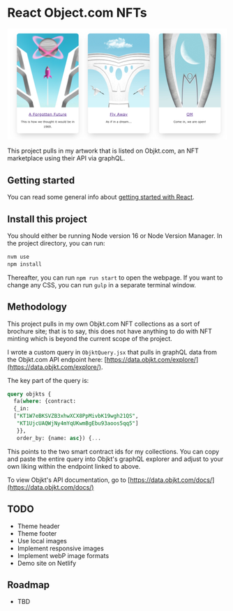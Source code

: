 # React Object.com NFTs

![Screen Shot of the app](cover.png 'Screen Shot of the app')

This project pulls in my artwork that is listed on Objkt.com, an NFT marketplace using their API via graphQL.

## Getting started

You can read some general info about [getting started with React](React-README.md).

## Install this project

You should either be running Node version 16 or Node Version Manager. In the project directory, you can run:

```bash
nvm use
npm install
```

Thereafter, you can run `npm run start` to open the webpage. If you want to change any CSS, you can run `gulp` in a separate terminal window.

## Methodology

This project pulls in my own Objkt.com NFT collections as a sort of brochure site; that is to say, this does not have anything to do with NFT minting which is beyond the current scope of the project.

I wrote a custom query in `ObjktQuery.jsx` that pulls in graphQL data from the Objkt.com API endpoint here: [https://data.objkt.com/explore/](https://data.objkt.com/explore/).

The key part of the query is:

```sql
query objkts {
  fa(where: {contract:
  {_in:
  ["KT1W7eBKSVZB3xhwXCX8PpMivbK19wgh21QS",
   "KT1UjcUAQWjNy4mYqUKwmBgEbu93aoos5qq5"]
   }},
   order_by: {name: asc}) {...
```

This points to the two smart contract ids for my collections. You can copy and paste the entire query into Objkt's graphQL explorer and adjust to your own liking within the endpoint linked to above.

To view Objkt's API documentation, go to [https://data.objkt.com/docs/](https://data.objkt.com/docs/)

## TODO

- Theme header
- Theme footer
- Use local images
- Implement responsive images
- Implement webP image formats
- Demo site on Netlify

## Roadmap

- TBD
